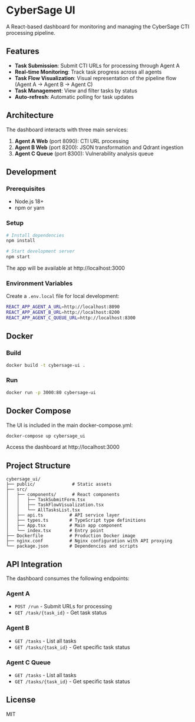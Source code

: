 # CyberSage UI

A React-based dashboard for monitoring and managing the CyberSage CTI processing pipeline.

## Features

- **Task Submission**: Submit CTI URLs for processing through Agent A
- **Real-time Monitoring**: Track task progress across all agents
- **Task Flow Visualization**: Visual representation of the pipeline flow (Agent A → Agent B → Agent C)
- **Task Management**: View and filter tasks by status
- **Auto-refresh**: Automatic polling for task updates

## Architecture

The dashboard interacts with three main services:

1. **Agent A Web** (port 8090): CTI URL processing
2. **Agent B Web** (port 8200): JSON transformation and Qdrant ingestion
3. **Agent C Queue** (port 8300): Vulnerability analysis queue

## Development

### Prerequisites

- Node.js 18+
- npm or yarn

### Setup

```bash
# Install dependencies
npm install

# Start development server
npm start
```

The app will be available at http://localhost:3000

### Environment Variables

Create a `.env.local` file for local development:

```bash
REACT_APP_AGENT_A_URL=http://localhost:8090
REACT_APP_AGENT_B_URL=http://localhost:8200
REACT_APP_AGENT_C_QUEUE_URL=http://localhost:8300
```

## Docker

### Build

```bash
docker build -t cybersage-ui .
```

### Run

```bash
docker run -p 3000:80 cybersage-ui
```

## Docker Compose

The UI is included in the main docker-compose.yml:

```bash
docker-compose up cybersage_ui
```

Access the dashboard at http://localhost:3000

## Project Structure

```
cybersage_ui/
├── public/              # Static assets
├── src/
│   ├── components/      # React components
│   │   ├── TaskSubmitForm.tsx
│   │   ├── TaskFlowVisualization.tsx
│   │   └── AllTasksList.tsx
│   ├── api.ts          # API service layer
│   ├── types.ts        # TypeScript type definitions
│   ├── App.tsx         # Main app component
│   └── index.tsx       # Entry point
├── Dockerfile          # Production Docker image
├── nginx.conf          # Nginx configuration with API proxying
└── package.json        # Dependencies and scripts
```

## API Integration

The dashboard consumes the following endpoints:

### Agent A
- `POST /run` - Submit URLs for processing
- `GET /task/{task_id}` - Get task status

### Agent B
- `GET /tasks` - List all tasks
- `GET /tasks/{task_id}` - Get specific task status

### Agent C Queue
- `GET /tasks` - List all tasks
- `GET /tasks/{task_id}` - Get specific task status

## License

MIT
